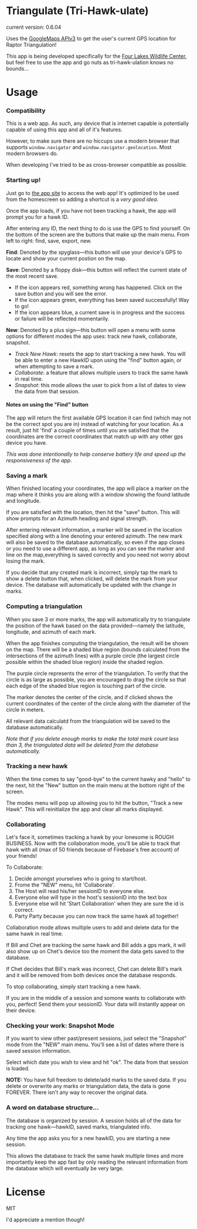Triangulate (Tri-Hawk-ulate)
============================

current version: 0.6.04

Uses the [GoogleMaps APIv3](https://developers.google.com/maps/documentation/javascript/reference) to get the user's current GPS location for Raptor Triangulation! 

This app is being developed specifically for the [Four Lakes Wildlife Center](https://www.giveshelter.org/four-lakes-wildlife-center.html), but feel free to use the app and go nuts as tri-hawk-ulation knows no bounds...

Usage
=====

### Compatibility

This is a web app. As such, any device that is internet capable is potentially capable of using this app and all of it's features. 

However, to make sure there are no hiccups use a modern browser that supports `window.navigator` and `window.navigator.geolocation`. Most modern browsers do.

When developing I've tried to be as cross-browser compatible as possible.

### Starting up!

Just go to [the app site](http://anpetersen.me/triangulate) to access the web app! It's optimized to be used from the homescreen so adding a shortcut is a *very good idea*.

Once the app loads, if you have not been tracking a hawk, the app will prompt you for a hawk ID. 

After entering any ID, the next thing to do is use the GPS to find yourself. On the bottom of the screen are the buttons that make up the main menu. From left to right: find, save, export, new.

**Find**: Denoted by the spyglass&mdash;this button will use your device's GPS to locate and show your current postion on the map.

**Save**: Denoted by a floppy disk&mdash;this button will reflect the current state of the most recent save.

- If the icon appears red, something wrong has happened. Click on the save button and you will see the error.
- If the icon appears green, everything has been saved successfully! Way to go! 
- If the icon appears blue, a current save is in progress and the success or failure will be reflected momentarily.

**New**: Denoted by a plus sign&mdash;this button will open a menu with some options for different modes the app uses: track new hawk, collaborate, snapshot.

- *Track New Hawk*: resets the app to start tracking a new hawk. You will be able to enter a new HawkID upon using the "find" button again, or when attempting to save a mark.
- *Collaborate*: a feature that allows multiple users to track the same hawk in real time.
- *Snapshot*: this mode allows the user to pick from a list of dates to view the data from that session.

#### Notes on using the "Find" button

The app will return the first available GPS location it can find (which may not be the correct spot you are in) instead of watching for your location. As a result, just hit 'find' a couple of times until you are satisfied that the coordinates are the correct coordinates that match up with any other gps device you have.

*This was done intentionally to help conserve battery life and speed up the responsiveness of the app.*

### Saving a mark

When finished locating your coordinates, the app will place a marker on the map where it thinks you are along with a window showing the found latitude and longitude.

If you are satisfied with the location, then hit the "save" button. This will show prompts for an Azimuth heading and signal strength.

After entering relevant information, a marker will be saved in the location specified along with a line denoting your entered azimuth. The new mark will also be saved to the database automatically, so even if the app closes or you need to use a different app, as long as you can see the marker and line on the map,everything is saved correctly and you need not worry about losing the mark.

If you decide that any created mark is incorrect, simply tap the mark to show a delete button that, when clicked, will delete the mark from your device. The database will automatically be updated with the change in marks.

### Computing a triangulation

When you save 3 or more marks, the app will automatically try to triangulate the position of the hawk based on the data provided&mdash;namely the latitude, longitude, and azimuth of each mark.

When the app finishes computing the triangulation, the result will be shown on the map. There will be a shaded blue region (bounds calculated from the intersections of the azimuth lines) with a purple circle (the largest circle possible within the shaded blue region) inside the shaded region.

The purple circle represents the error of the triangulation. To verify that the circle is as large as possible, you are encouraged to drag the circle so that each edge of the shaded blue region is touching part of the circle. 

The marker denotes the center of the circle, and if clicked shows the current coordinates of the center of the circle along with the diameter of the circle in meters.

All relevant data calculatd from the triangulation will be saved to the database automatically.

*Note that if you delete enough marks to make the total mark count less than 3, the triangulated data will be deleted from the database automatically.*

### Tracking a new hawk

When the time comes to say "good-bye" to the current hawky and "hello" to the next, hit the "New" button on the main menu at the bottom right of the screen.

The modes menu will pop up allowing you to hit the button, "Track a new Hawk". This will reinitialize the app and clear all marks displayed. 

### Collaborating

Let's face it, sometimes tracking a hawk by your lonesome is ROUGH BUSINESS. Now with the collaboration mode, you'll be able to track that hawk with all (max of 50 friends because of Firebase's free account) of your friends!

To Collaborate:

1. Decide amongst yourselves who is going to start/host.
2. Frome the "NEW" menu, hit 'Collaborate'.
3. The Host will read his/her sessionID to everyone else.
4. Everyone else will type in the host's sessionID into the text box
5. Everyone else will hit 'Start Collaboration' when they are sure the id is correct.
7. Party Party because you can now track the same hawk all together!

Collaboration mode allows multiple users to add and delete data for the same hawk in real time. 

If Bill and Chet are tracking the same hawk and Bill adds a gps mark, it will also show up on Chet's device too the moment the data gets saved to the database.

If Chet decides that Bill's mark was incorrect, Chet can delete Bill's mark and it will be removed from both devices once the database responds.

To stop collaborating, simply start tracking a new hawk.

If you are in the middle of a session and somone wants to collaborate with you, perfect! Send them your sessionID. Your data will instantly appear on their device.

### Checking your work: Snapshot Mode

If you want to view other past/present sessions, just select the "Snapshot" mode from the "NEW" main menu. You'll see a list of dates where there is saved session information. 

Select which date you wish to view and hit "ok". The data from that session is loaded.

**NOTE:** You have full freedom to delete/add marks to the saved data. If you delete or overwrite any marks or triangulation data, the data is gone FOREVER. There isn't any way to recover the original data.

### A word on database structure...

The database is organized by session. A session holds all of the data for tracking one hawk&mdash;hawkID, saved marks, triangulated info.

Any time the app asks you for a new hawkID, you are starting a new session.

This allows the database to track the same hawk multiple times and more importantly keep the app fast by only reading the relevant information from the database which will eventually be very large.

License
=======

MIT

I'd appreciate a mention though!



